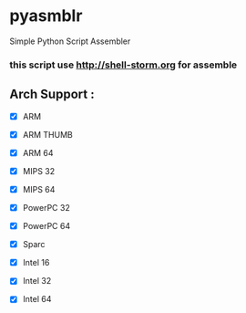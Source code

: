 # pyasmblr
Simple Python Script Assembler

### this script use http://shell-storm.org for assemble

## Arch Support :
- [x] ARM
- [x] ARM THUMB
- [x] ARM 64
- [x] MIPS 32
- [x] MIPS 64
- [x] PowerPC 32
- [x] PowerPC 64
- [x] Sparc
- [x] Intel 16
- [x] Intel 32
- [x] Intel 64

